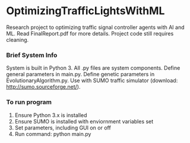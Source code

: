 # OptimizingTrafficLightsWithML
Research project to optimizing traffic signal controller agents with AI and ML. Read FinalReport.pdf for more details. Project code still requires cleaning.

### Brief System Info
System is built in Python 3. All .py files are system components. Define general parameters in main.py. Define genetic parameters in EvolutionaryAlgorithm.py. Use with SUMO traffic simulator (download: http://sumo.sourceforge.net/). 

### To run program
1. Ensure Python 3.x is installed
2. Ensure SUMO is installed with enviornment variables set
3. Set parameters, including GUI on or off
4. Run command: python main.py 
